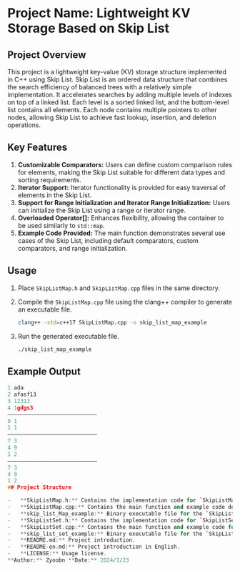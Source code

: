# Project Name: Lightweight KV Storage Based on Skip List

## Project Overview

This project is a lightweight key-value (KV) storage structure implemented in C++ using Skip List. Skip List is an ordered data structure that combines the search efficiency of balanced trees with a relatively simple implementation. It accelerates searches by adding multiple levels of indexes on top of a linked list. Each level is a sorted linked list, and the bottom-level list contains all elements. Each node contains multiple pointers to other nodes, allowing Skip List to achieve fast lookup, insertion, and deletion operations.

## Key Features

1. **Customizable Comparators:** Users can define custom comparison rules for elements, making the Skip List suitable for different data types and sorting requirements.
2. **Iterator Support:** Iterator functionality is provided for easy traversal of elements in the Skip List.
3. **Support for Range Initialization and Iterator Range Initialization:** Users can initialize the Skip List using a range or iterator range.
4. **Overloaded Operator[]:** Enhances flexibility, allowing the container to be used similarly to `std::map`.
5. **Example Code Provided:** The main function demonstrates several use cases of the Skip List, including default comparators, custom comparators, and range initialization.

## Usage

1. Place `SkipListMap.h` and `SkipListMap.cpp` files in the same directory.

2. Compile the `SkipListMap.cpp` file using the clang++ compiler to generate an executable file.

    ```bash
    clang++ -std=c++17 SkipListMap.cpp -o skip_list_map_example
    ```

3. Run the generated executable file.

    ```bash
    ./skip_list_map_example
    ```

## Example Output

```cpp
1 ada
2 afasf13
3 12313
4 1gdgs3
————————————————————————————
0 1
1 1
————————————————————————————
7 3
4 9
1 2
————————————————————————————
7 3
4 9
1 2
## Project Structure

-   **SkipListMap.h:** Contains the implementation code for `SkipListMap` and defines the `SkiplistMap` class.
-   **SkipListMap.cpp:** Contains the main function and example code demonstrating various functionalities of `SkipListMap`.
-   **skip_list_Map_example:** Binary executable file for the `SkipListMap.cpp` code.
-   **SkipListSet.h:** Contains the implementation code for `SkipListSet` and defines the `Skiplist` class.
-   **SkipListSet.cpp:** Contains the main function and example code for `SkipListSet`.
-   **skip_list_set_example:** Binary executable file for the `SkipListSet.cpp` code.
-   **README.md:** Project introduction.
-   **README-en.md:** Project introduction in English.
-   **LICENSE:** Usage license.
**Author:** Zyoobn **Date:** 2024/1/23
